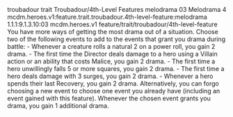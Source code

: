 <ability>
  <metadata>
    <class>troubadour</class>
    <feature_type>trait</feature_type>
    <file_dpath>Troubadour/4th-Level Features</file_dpath>
    <item_id>melodrama</item_id>
    <item_index>03</item_index>
    <item_name>Melodrama</item_name>
    <level>4</level>
    <scc>mcdm.heroes.v1:feature.trait.troubadour.4th-level-feature:melodrama</scc>
    <scdc>1.1.1:9.1.3.10:03</scdc>
    <source>mcdm.heroes.v1</source>
    <type>feature/trait/troubadour/4th-level-feature</type>
  </metadata>
  <effects>
    <effect type="mundane">You have more ways of getting the most drama out of a situation. Choose two of the following events to add to the events that grant you drama during battle:
- Whenever a creature rolls a natural 2 on a power roll, you gain 2 drama.
- The first time the Director deals damage to a hero using a Villain action or an ability that costs Malice, you gain 2 drama.
- The first time a hero unwillingly falls 5 or more squares, you gain 2 drama.
- The first time a hero deals damage with 3 surges, you gain 2 drama.
- Whenever a hero spends their last Recovery, you gain 2 drama.
Alternatively, you can forgo choosing a new event to choose one event you already have (including an event gained with this feature). Whenever the chosen event grants you drama, you gain 1 additional drama.</effect>
  </effects>
</ability>

